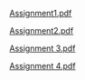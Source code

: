 [Assignment1.pdf](https://github.com/Ajmean/Exploratory-Analysis-Of-Rain-Fall-Data-In-India-For-Agriculture/files/15036445/Assignment1.pdf)

[Assignment2.pdf](https://github.com/Ajmean/Exploratory-Analysis-Of-Rain-Fall-Data-In-India-For-Agriculture/files/15036455/Assignment2.pdf)

[Assignment 3.pdf](https://github.com/Ajmean/Exploratory-Analysis-Of-Rain-Fall-Data-In-India-For-Agriculture/files/15036458/Assignment.3.pdf)

[Assignment 4.pdf](https://github.com/Ajmean/Exploratory-Analysis-Of-Rain-Fall-Data-In-India-For-Agriculture/files/15036461/Assignment.4.pdf)
